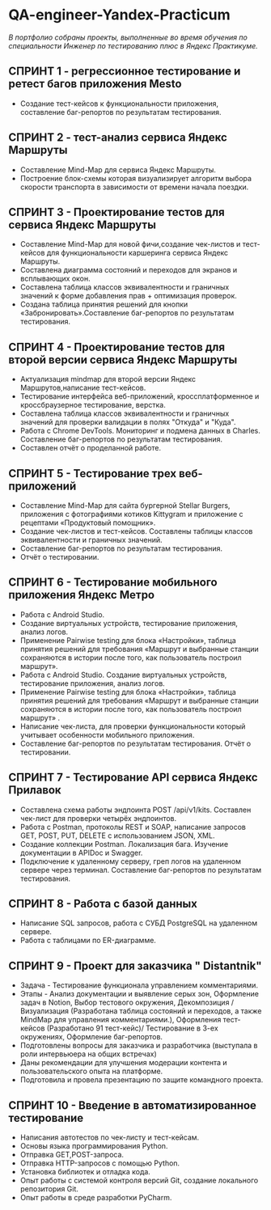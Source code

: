 # QA-engineer-Yandex-Practicum
_В портфолио собраны проекты, выполненные во время обучения по специальности Инженер по тестированию плюс в Яндекс Практикуме._

## СПРИНТ 1 - регрессионное тестирование и ретест багов приложения Mesto

* Создание тест-кейсов к функциональности приложения, составление баг-репортов по результатам тестирования.

## СПРИНТ 2 - тест-анализ сервиса Яндекс Маршруты

* Составление Mind-Map для сервиса Яндекс Маршруты.
* Построение блок-схемы которая визуализирует алгоритм выбора скорости транспорта в зависимости от времени начала поездки.

## СПРИНТ 3 - Проектирование тестов для сервиса Яндекс Маршруты

* Составление Mind-Map для новой фичи,создание чек-листов и тест-кейсов для функциональности каршеринга сервиса Яндекс Маршруты. 
* Составлена диаграмма состояний и переходов для экранов и всплывающих окон. 
* Составлена таблица классов эквивалентности и граничных значений к форме добавления прав + оптимизация проверок. 
* Создана таблица принятия решений для кнопки «Забронировать».Составление баг-репортов по результатам тестирования.

## СПРИНТ 4 - Проектирование тестов для второй версии сервиса Яндекс Маршруты

* Актуализация mindmap для второй версии Яндекс Маршрутов,написание тест-кейсов. 
* Тестирование интерфейса веб-приложений, кроссплатформенное и кроссбраузерное тестирование, верстка. 
* Составлена таблица классов эквивалентности и граничных значений для проверки валидации в полях "Откуда" и "Куда". 
* Работа с Chrome DevTools. Мониторинг и подмена данных в Charles. Составление баг-репортов по результатам тестирования.
* Составлен отчёт о проделанной работе.

## СПРИНТ 5 - Тестирование трех веб-приложений

* Составление Mind-Map для сайта бургерной Stellar Burgers, приложения с фотографиями котиков Kittygram и приложение с рецептами «Продуктовый помощник». 
* Создание чек-листов и тест-кейсов. Составлены таблицы классов эквивалентности и граничных значений. 
* Составление баг-репортов по результатам тестирования. 
* Отчёт о тестировании.

## СПРИНТ 6 - Тестирование мобильного приложения Яндекс Метро

* Работа с Android Studio. 
* Создание виртуальных устройств, тестирование приложения, анализ логов. 
* Применение Pairwise testing для блока «Настройки», таблица принятия решений для требования «Маршрут и выбранные станции сохраняются в истории после того, как пользователь построил маршрут». 
* Работа с Android Studio. Создание виртуальных устройств, тестирование приложения, анализ логов. 
* Применение Pairwise testing для блока «Настройки», таблица принятия решений для требования «Маршрут и выбранные станции сохраняются в истории после того, как пользователь построил маршрут» . 
* Написание чек-листа, для проверки функциональности который учитывает особенности мобильного приложения.
* Составление баг-репортов по результатам тестирования. Отчёт о тестировании.

## СПРИНТ 7 - Тестирование API сервиса Яндекс Прилавок

* Составлена схема работы эндпоинта POST /api/v1/kits. Составлен чек-лист для проверки четырёх эндпоинтов. 
* Работа с Postman, протоколы REST и SOAP, написание запросов  GET, POST, PUT, DELETE с использованием JSON, XML. 
* Создание коллекции Postman. Локализация бага. Изучение документации в APIDoc и Swagger. 
* Подключение к удаленному серверу, греп логов на удаленном сервере через терминал. Составление баг-репортов по результатам тестирования.

## СПРИНТ 8 - Работа с базой данных

* Написание SQL запросов, работа с СУБД PostgreSQL на удаленном сервере.
*  Работа с таблицами по ER-диаграмме.

##  СПРИНТ 9 -  Проект для заказчика " Distantnik"
*  Задача - Тестирование функционала управлением комментариями.
*  Этапы - Анализ документации и выявление серых зон, Оформление задач в Notion,  Выбор тестового окружения, Декомпозиция / Визуализация (Разработана таблица состояний и переходов, а также MindMap для управления комментариями.), Оформления тест-кейсов (Разработано 91 тест-кейс)/ Тестирование в 3-ех окружениях,  Оформление баг-репортов.
*  Подготовлены вопросы для заказчика и разработчика (выступала в роли интервьюера на общих встречах)
*  Даны рекомендации для улучшения модерации контента и пользовательского опыта на платформе.
*  Подготовила и провела презентацию по защите командного проекта.

##  СПРИНТ 10 -  Введение в автоматизированное тестирование
* Написания автотестов по чек-листу и тест-кейсам.
* Основы языка программирования Python.
* Отправка GET,POST-запроса.
* Отправка HTTP-запросов с помощью Python. 
* Установка библиотек и отладка кода.
* Опыт работы с системой контроля версий Git, создание локального репозитория Git.
* Опыт работы в среде разработки PyCharm.





